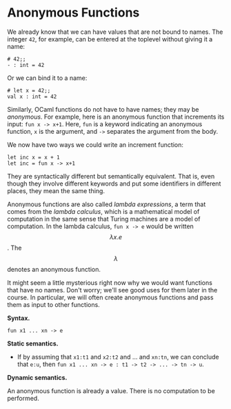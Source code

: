 # Anonymous Functions

We already know that we can have values that are not bound to names.
The integer `42`, for example, can be entered at the toplevel without
giving it a name:
```
# 42;;
- : int = 42
```
Or we can bind it to a name:
```
# let x = 42;;
val x : int = 42
```

Similarly, OCaml functions do not have to have names; they may be
*anonymous*. For example, here is an anonymous function that increments
its input: `fun x -> x+1`. Here, `fun` is a keyword indicating an
anonymous function, `x` is the argument, and `->` separates the argument
from the body.

We now have two ways we could write an increment function:
```
let inc x = x + 1
let inc = fun x -> x+1
```
They are syntactically different but semantically equivalent.  That is,
even though they involve different keywords and put some identifiers
in different places, they mean the same thing.  

Anonymous functions are also called *lambda expressions*, a term that
comes from the *lambda calculus*, which is a mathematical model
of computation in the same sense that Turing machines are a model
of computation.  In the lambda calculus, `fun x -> e` would
be written $$\lambda x . e$$.  The $$\lambda$$ denotes
an anonymous function.

It might seem a little mysterious right now why we would want functions
that have no names.  Don't worry; we'll see good uses for them later 
in the course.  In particular, we will often create anonymous functions
and pass them as input to other functions.

**Syntax.** 
```
fun x1 ... xn -> e
```

**Static semantics.**

* If by assuming that 
  `x1:t1` and `x2:t2` and ... and `xn:tn`, we can conclude that `e:u`, 
  then `fun x1 ... xn -> e : t1 -> t2 -> ... -> tn -> u`.

**Dynamic semantics.**

An anonymous function is already a value.  There is no computation
to be performed.
